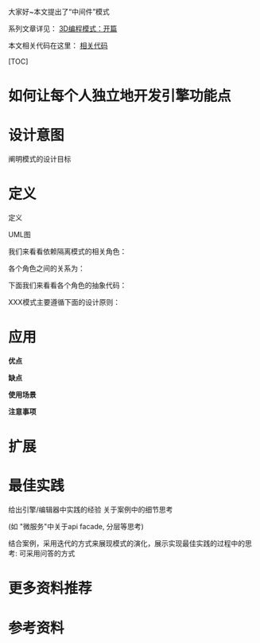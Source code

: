 大家好~本文提出了“中间件”模式

系列文章详见：
[3D编程模式：开篇](https://www.cnblogs.com/chaogex/p/16354132.html)

本文相关代码在这里：
[相关代码](https://github.com/yyc-git/3DProgramPattern/tree/master/packages/%E4%B8%AD%E9%97%B4%E4%BB%B6%E6%A8%A1%E5%BC%8F)

[TOC]


# 如何让每个人独立地开发引擎功能点





# 设计意图

阐明模式的设计目标

# 定义

定义

UML图

我们来看看依赖隔离模式的相关角色：

各个角色之间的关系为：

下面我们来看看各个角色的抽象代码：

XXX模式主要遵循下面的设计原则：



# 应用

**优点**

**缺点**

**使用场景**

**注意事项**


# 扩展


# 最佳实践

给出引擎/编辑器中实践的经验
关于案例中的细节思考

(如 "微服务"中关于api facade, 分层等思考)


结合案例，采用迭代的方式来展现模式的演化，展示实现最佳实践的过程中的思考:
可采用问答的方式



# 更多资料推荐

# 参考资料
